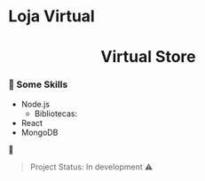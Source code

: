 # Loja Virtual
<h1 align="center"> Virtual Store </h1>

### :pushpin: Some Skills
- Node.js 
    - Bibliotecas:
- React
- MongoDB

:wrench:
> Project Status: In development :warning:
